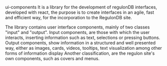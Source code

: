ui-components
It is a library for the development of regulonDB interfaces, developed with react, the purpose is to create interfaces in an agile, fast and efficient way, for the incorporation to the RegulonDB site.

The library contains user interface components, mainly of two classes "input" and "output". Input components, are those with which the user interacts, inserting information such as text, selections or pressing buttons. Output components, show information in a structured and well presented way, either as images, cards, videos, tooltips, text visualization among other forms of information display Another classification, are the regulon site's own components, such as covers and menus.
